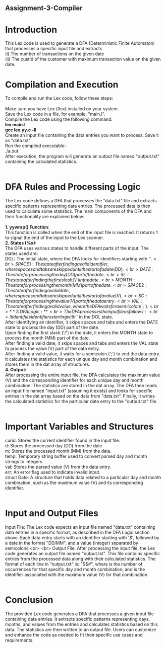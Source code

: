 ## Assignment-3-Compiler
# Introduction  
This Lex code is used to generate a DFA (Deterministic Finite Automaton) that processes a specific input file and extracts  
(i) The number of transactions on the given date  
(ii) The custId of the customer with maximum transaction value on the given date.
<br>
# Compilation and Execution
To compile and run the Lex code, follow these steps:  
<br>
Make sure you have Lex (flex) installed on your system.  
Save the Lex code in a file, for example, "main.l".  
Compile the Lex code using the following command:  
**lex main.l**<br>
**gcc lex.yy.c -ll**<br>
Create an input file containing the data entries you want to process. Save it as "data.txt".<br>
Run the compiled executable:<br>
./a.out <br>
After execution, the program will generate an output file named "output.txt" containing the calculated statistics.<br>
<br>
# DFA Rules and Processing Logic<br>
The Lex code defines a DFA that processes the "data.txt" file and extracts specific patterns representing data entries. The processed data is then used to calculate some statistics. The main components of the DFA and their functionality are explained below:<br>
<br>
**1. yywrap() Function:**<br>
This function is called when the end of the input file is reached. It returns 1 to signal the end of the input to the Lex scanner.<br>
**2. States (%x):**<br>
The DFA uses various states to handle different parts of the input. The states used are:<br>
DOL: The initial state, where the DFA looks for identifiers starting with '$'.<br>
SPACE1: The state after finding a valid identifier, where spaces and tabs are skipped until the start of a date (DD).<br>
DATE: The state for processing the day (DD) part of the date.<br>
SL: The state after finding the first slash ('/') in the date.<br>
MONTH: The state for processing the month (MM) part of the date.<br>
SPACE2: The state after finding a valid date, where spaces and tabs are skipped until the start of a value (V).<br>
SC: The state for processing the value (V) part of the data entry.<br>
VAL: The state after finding a valid value, where the DFA waits for a semicolon (';').<br>
**3. DFA Logic:**<br>
The DFA processes the input file as follows:<br>
It identifies identifiers starting with '$' in the DOL state.<br>
After identifying an identifier, it skips spaces and tabs and enters the DATE state to process the day (DD) part of the date.<br>
Upon finding the first slash ('/') in the date, it enters the MONTH state to process the month (MM) part of the date.<br>
After finding a valid date, it skips spaces and tabs and enters the VAL state to process the value (V) part of the data entry.<br>
After finding a valid value, it waits for a semicolon (';') to end the data entry.
It calculates the statistics for each unique day and month combination and stores them in the dat array of structures.<br>
**4. Output:**<br>
After processing the entire input file, the DFA calculates the maximum value (V) and the corresponding identifier for each unique day and month combination. The statistics are stored in the dat array. The DFA then reads an input file named "input.txt" (assuming it exists) and looks for specific entries in the dat array based on the data from "data.txt". Finally, it writes the calculated statistics for the particular data entry to the "output.txt" file.<br>
<br>
# Important Variables and Structures<br>
curid: Stores the current identifier found in the input file.<br>
d: Stores the processed day (DD) from the date.<br>
m: Stores the processed month (MM) from the date.<br>
temp: Temporary string buffer used to convert parsed day and month strings to integers.<br>
val: Stores the parsed value (V) from the data entry.<br>
err: An error flag used to indicate invalid input.<br>
struct Date: A structure that holds data related to a particular day and month combination, such as the maximum value (V) and its corresponding identifier.<br>
<br>
# Input and Output Files<br>
Input File: The Lex code expects an input file named "data.txt" containing data entries in a specific format, as described in the DFA Logic section above. Each data entry starts with an identifier starting with '$', followed by a date in the format "DD/MM", and a value (integer) separated by semicolons.<br>
<br>
Output File: After processing the input file, the Lex code generates an output file named "output.txt". This file contains specific entries from the processed data along with their calculated statistics. The format of each line in "output.txt" is: "$<k>$<identifier>#", where <k> is the number of occurrences for that specific day and month combination, and <identifier> is the identifier associated with the maximum value (V) for that combination.<br>
<br>
# Conclusion<br>
The provided Lex code generates a DFA that processes a given input file containing data entries. It extracts specific patterns representing days, months, and values from the entries and calculates statistics based on this data. The statistics are then written to an output file. Users can customize and enhance the code as needed to fit their specific use cases and requirements.<br>
